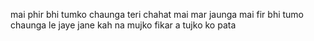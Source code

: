 mai phir bhi tumko chaunga
teri chahat mai mar jaunga
mai fir bhi tumo chaunga 
le jaye jane kah na mujko fikar a tujko ko pata 
